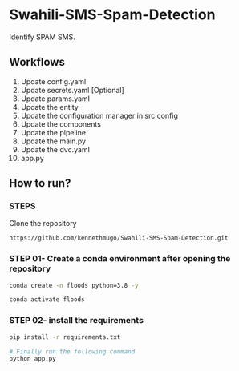 # Swahili-SMS-Spam-Detection

Identify SPAM SMS.

## Workflows

1. Update config.yaml
2. Update secrets.yaml [Optional]
3. Update params.yaml
4. Update the entity
5. Update the configuration manager in src config
6. Update the components
7. Update the pipeline
8. Update the main.py
9. Update the dvc.yaml
10. app.py

## How to run?

### STEPS

Clone the repository

```bash
https://github.com/kennethmugo/Swahili-SMS-Spam-Detection.git
```

### STEP 01- Create a conda environment after opening the repository

```bash
conda create -n floods python=3.8 -y
```

```bash
conda activate floods
```

### STEP 02- install the requirements

```bash
pip install -r requirements.txt
```

```bash
# Finally run the following command
python app.py
```
